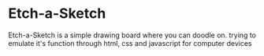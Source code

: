# Etch-a-Sketch
Etch-a-Sketch is a simple drawing board where you can doodle on. trying to emulate it's function through html, css and javascript for computer devices 